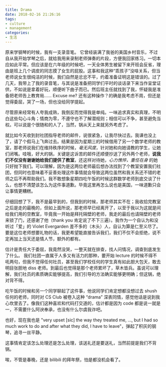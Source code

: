 ```yaml
---
title: Drama
date: 2018-02-16 21:26:16
tags:
- culture
- management
categories:
- 生活
---
```


原来学钢琴的时候，我有一支录音笔。<!-- more --> 它曾经装满了我爸的美国乡村音乐，不过自从我开始学琴之后，就给我用来录制老师弹奏的片段，方便我回家练习。一切本应如此平常。但应该是在六年级的时候吧，一天全体男生被留下来开班会反省，理由是班上几个调皮的同志摸了女生的屁股。这事和我这种“乖孩子”没啥关系，<del style="display: none">也不存在吃醋或者戴绿帽什么的，</del>但当老师说女生很纯洁的时候，我们自然是忿忿不平，约着准备证明这是错误的。过了几天，我带上了我的录音笔，与其说是准备把同学们平时的谈话录下来当作呈堂证供，不如说是拿着好玩，顺便听下曲子而已。然后班主任就找到了我，怀疑我是准备把老师告上教育局…… Excuse me? 还有这种操作？的确是我考虑不周，但还是觉得委屈，哭了一场，但也没给同学提起。

尽管原来经常有人夸我成熟，我倒反而觉得我是单纯。一味追求真实和真理，不明白这些勾心斗角；情商为零，不遵守也不了解潜规则；相信可以不争，甚至避免当权。可以说是个很随和的人了，当然，锅从天上来就另外考虑了。

就比如今天收到封社团指导老师的邮件，说很紧急，让我尽快过去。我课也没上了，请了个假马上飞奔过去。结果是因为星期三的时候借用了另一个数学老师的教室，那老师说我们在维持秩序的时候，*毫无风度*，针对她和向她请教的学生，让她们闭嘴。哇哦，好大的锅，关键是这诉苦的邮件还顺便抄送了另外两个老师，**说我们不仅没有谢谢她给我们提供了教室**，还这样对待她，*心力憔悴，重任在身* 的她只好抛下我们。可以理解，因为是这两位老师最后想办法找到了个教室安置我们社团，但同时也意味着不妥善处理这件事情就会导致这两位虽然和我关系还不错的老师之后不再帮助我们。我不敢想象星期四吃午饭的时候这群数学老师到底交谈了什么，也想不清楚该怎么为这件事道歉。毕竟这里再怎么说也是美国，一味道歉只会让事情更糟糕。

仔细回想了下，我不是最早到的，但我到的时候，那老师其实不在；我收拾完教室之后是走的最晚的，但如上面所说，那老师早已经离开了，以至于我以为这就是间给我们用的空教室，毕竟我一开始是拜托隔壁的老师，我走的最后也请隔壁的老师来锁了门，还感谢了他（thank you 肯定说了不下三遍）。我作为一个自认为和没听过「爱」的 Violet Evergarden 差不多的（木头）人，自认为算是仁至义尽了。要是这位老师想要礼物的话，我更希望能直接告诉我们，我们不仅不会拒绝，说不定再加上当天还是情人节，额外的都有。

估计是责任大于委屈，我竟然没哭，一整天就在排查，找人问情况，调查到底发生了什么。 我们社团一直属于人多又有活力的那种，要开始 lecture 的时候不得不吼两句，但我不觉得任何社员，甚至我们学校任何的学生真有如此胆大包天，敢去明目张胆地 diss 老师。到最后也觉得是那个老师累坏了，草木皆兵。虽说可以理解，我们社员的素质确实能够提高，我们引导的方法确实能够更明确；但这锅，绝对背不得。

吃午饭的时候和另一个同学聊起了这件事，他说同学们肯定想都没想过去 shush 任何的老师，同时对 CS Club 被卷入这种 “drama” 深表同情，感觉他话是说到我心坎里去了。像我们这种喜欢和代码打交道的，估计都是因为 code 都是说一就是一，不需要什么阿谀奉承，也没有什么尔虞我诈吧。

也好，现在我也是 "very upset [sic] the way they treated me, …, but I had so much work to do and after what they did, I have to leave"，弹起了积灰的钢琴，追寻一丝平静。

这事情肯定该怎么处理还是怎么处理，该送礼还是要送礼，当然前提是我们不背锅。

唉，不管是春晚，还是 bilibili 的拜年祭，怕是都没机会看了。